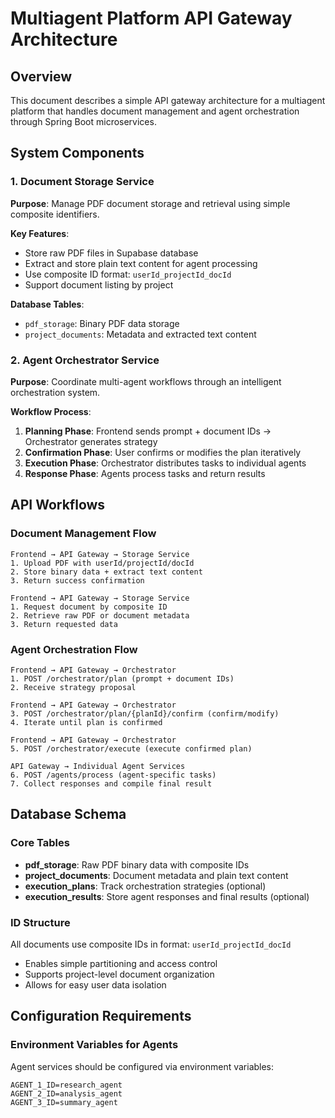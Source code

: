 # Multiagent Platform API Gateway Architecture

## Overview
This document describes a simple API gateway architecture for a multiagent platform that handles document management and agent orchestration through Spring Boot microservices.

## System Components

### 1. Document Storage Service
**Purpose**: Manage PDF document storage and retrieval using simple composite identifiers.

**Key Features**:
- Store raw PDF files in Supabase database
- Extract and store plain text content for agent processing
- Use composite ID format: `userId_projectId_docId`
- Support document listing by project

**Database Tables**:
- `pdf_storage`: Binary PDF data storage
- `project_documents`: Metadata and extracted text content

### 2. Agent Orchestrator Service
**Purpose**: Coordinate multi-agent workflows through an intelligent orchestration system.

**Workflow Process**:
1. **Planning Phase**: Frontend sends prompt + document IDs → Orchestrator generates strategy
2. **Confirmation Phase**: User confirms or modifies the plan iteratively
3. **Execution Phase**: Orchestrator distributes tasks to individual agents
4. **Response Phase**: Agents process tasks and return results

## API Workflows

### Document Management Flow
```
Frontend → API Gateway → Storage Service
1. Upload PDF with userId/projectId/docId
2. Store binary data + extract text content
3. Return success confirmation

Frontend → API Gateway → Storage Service
1. Request document by composite ID
2. Retrieve raw PDF or document metadata
3. Return requested data
```

### Agent Orchestration Flow
```
Frontend → API Gateway → Orchestrator
1. POST /orchestrator/plan (prompt + document IDs)
2. Receive strategy proposal

Frontend → API Gateway → Orchestrator  
3. POST /orchestrator/plan/{planId}/confirm (confirm/modify)
4. Iterate until plan is confirmed

Frontend → API Gateway → Orchestrator
5. POST /orchestrator/execute (execute confirmed plan)

API Gateway → Individual Agent Services
6. POST /agents/process (agent-specific tasks)
7. Collect responses and compile final result
```

## Database Schema

### Core Tables
- **pdf_storage**: Raw PDF binary data with composite IDs
- **project_documents**: Document metadata and plain text content
- **execution_plans**: Track orchestration strategies (optional)
- **execution_results**: Store agent responses and final results (optional)

### ID Structure
All documents use composite IDs in format: `userId_projectId_docId`
- Enables simple partitioning and access control
- Supports project-level document organization
- Allows for easy user data isolation

## Configuration Requirements

### Environment Variables for Agents
Agent services should be configured via environment variables:
```
AGENT_1_ID=research_agent
AGENT_2_ID=analysis_agent
AGENT_3_ID=summary_agent
```

